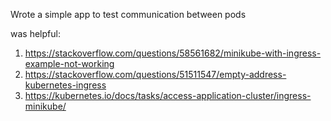 Wrote a simple app to test communication between pods

was helpful:
1. https://stackoverflow.com/questions/58561682/minikube-with-ingress-example-not-working
2. https://stackoverflow.com/questions/51511547/empty-address-kubernetes-ingress
3. https://kubernetes.io/docs/tasks/access-application-cluster/ingress-minikube/